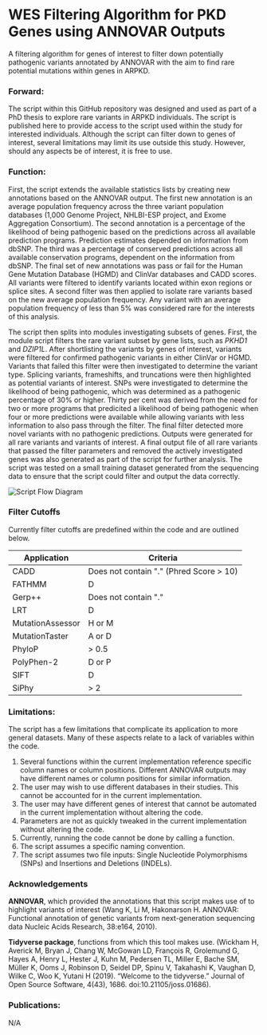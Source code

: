 # WES Filtering Algorithm for PKD Genes using ANNOVAR Outputs

A filtering algorithm for genes of interest to filter down potentially pathogenic variants annotated by ANNOVAR with the aim to find rare potential mutations within genes in ARPKD. 

### Forward:
The script within this GitHub repository was designed and used as part of a PhD thesis to explore rare variants in ARPKD individuals. The script is published here to provide access to the script used within the study for interested individuals. Although the script can filter down to genes of interest, several limitations may limit its use outside this study. However, should any aspects be of interest, it is free to use.     

### Function: 
First, the script extends the available statistics lists by creating new annotations based on the ANNOVAR output. The first new annotation is an average population frequency across the three variant population databases (1,000 Genome Project, NHLBI-ESP project, and Exome Aggregation Consortium). The second annotation is a percentage of the likelihood of being pathogenic based on the predictions across all available prediction programs. Prediction estimates depended on information from dbSNP. The third was a percentage of conserved predictions across all available conservation programs, dependent on the information from dbSNP. The final set of new annotations was pass or fail for the Human Gene Mutation Database (HGMD) and ClinVar databases and CADD scores. All variants were filtered to identify variants located within exon regions or splice sites. A second filter was then applied to isolate rare variants based on the new average population frequency. Any variant with an average population frequency of less than 5% was considered rare for the interests of this analysis. 

The script then splits into modules investigating subsets of genes. First, the module script filters the rare variant subset by gene lists, such as *PKHD1* and *DZIP1L*. After shortlisting the variants by genes of interest, variants were filtered for confirmed pathogenic variants in either ClinVar or HGMD. Variants that failed this filter were then investigated to determine the variant type. Splicing variants, frameshifts, and truncations were then highlighted as potential variants of interest. SNPs were investigated to determine the likelihood of being pathogenic, which was determined as a pathogenic percentage of 30% or higher. Thirty per cent was derived from the need for two or more programs that predicited a likelihood of being pathogenic when four or more predictions were available while allowing variants with less information to also pass through the filter. The final filter detected more novel variants with no pathogenic predictions. Outputs were generated for all rare variants and variants of interest. A final output file of all rare variants that passed the filter parameters and removed the actively investigated genes was also generated as part of the script for further analysis. The script was tested on a small training dataset generated from the sequencing data to ensure that the script could filter and output the data correctly.

![Script Flow Diagram](https://github.com/TpmRichard/WES-Filtering-Algorithm-for-PKD-Genes-using-ANNOVA-Outputs/blob/main/Script%20Flow%20Diagram.png)


### Filter Cutoffs

Currently filter cutoffs are predefined within the code and are outlined below. 

| Application      | Criteria         |
| ---------------- | -------------------- |
| CADD             | Does not contain "." (Phred Score > 10)     |
| FATHMM           | D                    |
| Gerp++           | Does not contain "." |
| LRT              | D                    |
| MutationAssessor | H or M               |
| MutationTaster   | A or D               |
| PhyloP           | > 0.5                |
| PolyPhen-2       | D or P               |
| SIFT             | D                    |
| SiPhy            | > 2                  |

### Limitations:
The script has a few limitations that complicate its application to more general datasets. Many of these aspects relate to a lack of variables within the code. 
1)	Several functions within the current implementation reference specific column names or column positions. Different ANNOVAR outputs may have different names or column positions for similar information. 
2)	The user may wish to use different databases in their studies. This cannot be accounted for in the current implementation.
3)	The user may have different genes of interest that cannot be automated in the current implementation without altering the code. 
4)	Parameters are not as quickly tweaked in the current implementation without altering the code.
5)	Currently, running the code cannot be done by calling a function. 
6)	The script assumes a specific naming convention. 
7)	The script assumes two file inputs: Single Nucleotide Polymorphisms (SNPs) and Insertions and Deletions (INDELs). 

### Acknowledgements

**ANNOVAR**, which provided the annotations that this script makes use of to highlight variants of interest (Wang K, Li M, Hakonarson H. ANNOVAR: Functional annotation of genetic variants from next-generation sequencing data Nucleic Acids Research, 38:e164, 2010). 

**Tidyverse package**, functions from which this tool makes use. (Wickham H, Averick M, Bryan J, Chang W, McGowan LD, François R, Grolemund G, Hayes A, Henry L, Hester J, Kuhn M, Pedersen TL, Miller E, Bache SM, Müller K, Ooms J, Robinson D, Seidel DP, Spinu V, Takahashi K, Vaughan D, Wilke C, Woo K, Yutani H (2019). “Welcome to the tidyverse.” Journal of Open Source Software, 4(43), 1686. doi:10.21105/joss.01686). 

### Publications:
N/A
